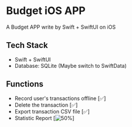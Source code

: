 # Budget iOS APP
A Budget APP write by Swift + SwiftUI on iOS

## Tech Stack

- Swift + SwiftUI
- Database: SQLite (Maybe switch to SwiftData)

## Functions

- Record user's transactions offline [✅]
- Delete the transaction [✅]
- Export transaction CSV file [✅]
- Statistic Report [![50%](https://progress-bar.xyz/50)]
